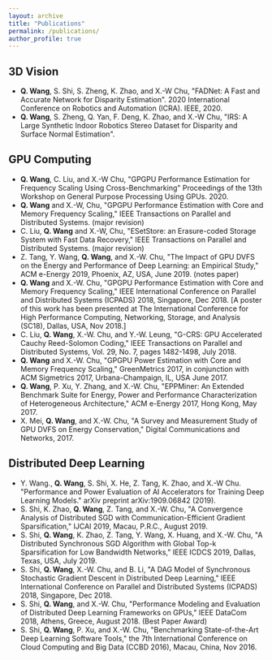 ```yaml
---
layout: archive
title: "Publications"
permalink: /publications/
author_profile: true
---
```


<!--
{% if author.googlescholar %}
  You can also find my articles on <u><a href="{{author.googlescholar}}">my Google Scholar profile</a>.</u>
{% endif %}

{% include base_path %}

{% for post in site.publications reversed %}
  {% include archive-single.html %}
{% endfor %}
-->

## 3D Vision
+ **Q. Wang**, S. Shi, S. Zheng, K. Zhao, and X.-W Chu, "FADNet: A Fast and Accurate Network for Disparity Estimation". 2020 International Conference on Robotics and Automation (ICRA). IEEE, 2020.
+ **Q. Wang**, S. Zheng, Q. Yan, F. Deng, K. Zhao, and X.-W Chu, "IRS: A Large Synthetic Indoor Robotics Stereo Dataset for Disparity and Surface Normal Estimation".

## GPU Computing
+ **Q. Wang**, C. Liu, and X.-W Chu, "GPGPU Performance Estimation for Frequency Scaling Using Cross-Benchmarking" Proceedings of the 13th Workshop on General Purpose Processing Using GPUs. 2020.
+ **Q. Wang** and X.-W, Chu, "GPGPU Performance Estimation with Core and Memory Frequency Scaling," IEEE Transactions on Parallel and Distributed Systems. (major revision)
+ C. Liu, **Q. Wang** and X.-W, Chu, "ESetStore: an Erasure-coded Storage System with Fast Data Recovery," IEEE Transactions on Parallel and Distributed Systems. (major revision)
+ Z. Tang, Y. Wang, **Q. Wang**, and X.-W. Chu, "The Impact of GPU DVFS on the Energy and Performance of Deep Learning: an Empirical Study," ACM e-Energy 2019, Phoenix, AZ, USA, June 2019. (notes paper)
+ **Q. Wang** and X.-W. Chu, "GPGPU Performance Estimation with Core and Memory Frequency Scaling," IEEE International Conference on Parallel and Distributed Systems (ICPADS) 2018, Singapore, Dec 2018. [A poster of this work has been presented at The International Conference for High Performance Computing, Networking, Storage, and Analysis (SC18), Dallas, USA, Nov 2018.]
+ C. Liu, **Q. Wang**, X.-W. Chu, and Y.-W. Leung, "G-CRS: GPU Accelerated Cauchy Reed-Solomon Coding," IEEE Transactions on Parallel and Distributed Systems, Vol. 29, No. 7, pages 1482-1498, July 2018.
+ **Q. Wang** and X.-W. Chu, "GPGPU Power Estimation with Core and Memory Frequency Scaling," GreenMetrics 2017, in conjunction with ACM Sigmetrics 2017, Urbana-Champaign, IL, USA June 2017.
+ **Q. Wang**, P. Xu, Y. Zhang, and X.-W. Chu, "EPPMiner: An Extended Benchmark Suite for Energy, Power and Performance Characterization of Heterogeneous Architecture," ACM e-Energy 2017, Hong Kong, May 2017.
+ X. Mei, **Q. Wang**, and X.-W. Chu, "A Survey and Measurement Study of GPU DVFS on Energy Conservation," Digital Communications and Networks, 2017.

## Distributed Deep Learning
+ Y. Wang., **Q. Wang**, S. Shi, X. He, Z. Tang, K. Zhao, and X.-W Chu. "Performance and Power Evaluation of AI Accelerators for Training Deep Learning Models." arXiv preprint arXiv:1909.06842 (2019).
+ S. Shi, K. Zhao, **Q. Wang**, Z. Tang, and X.-W. Chu, "A Convergence Analysis of Distributed SGD with Communication-Efficient Gradient Sparsification," IJCAI 2019, Macau, P.R.C., August 2019.
+ S. Shi, **Q. Wang**, K. Zhao, Z. Tang, Y. Wang, X. Huang, and X.-W. Chu, "A Distributed Synchronous SGD Algorithm with Global Top-k Sparsification for Low Bandwidth Networks," IEEE ICDCS 2019, Dallas, Texas, USA, July 2019.
+ S. Shi, **Q. Wang**, X.-W. Chu, and B. Li, "A DAG Model of Synchronous Stochastic Gradient Descent in Distributed Deep Learning," IEEE International Conference on Parallel and Distributed Systems (ICPADS) 2018, Singapore, Dec 2018.
+ S. Shi, **Q. Wang**, and X.-W. Chu, "Performance Modeling and Evaluation of Distributed Deep Learning Frameworks on GPUs," IEEE DataCom 2018, Athens, Greece, August 2018. (Best Paper Award)
+ S. Shi, **Q. Wang**, P. Xu, and X.-W. Chu, "Benchmarking State-of-the-Art Deep Learning Software Tools," the 7th International Conference on Cloud Computing and Big Data (CCBD 2016), Macau, China, Nov 2016.
